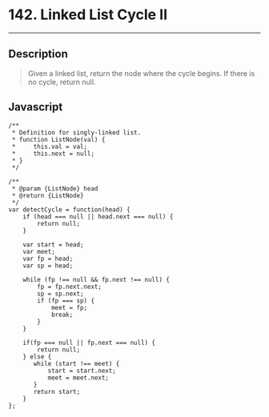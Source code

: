 # 142. Linked List Cycle II

---

## Description

> Given a linked list, return the node where the cycle begins. If there is no cycle, return null.

## Javascript

```
/**
 * Definition for singly-linked list.
 * function ListNode(val) {
 *     this.val = val;
 *     this.next = null;
 * }
 */

/**
 * @param {ListNode} head
 * @return {ListNode}
 */
var detectCycle = function(head) {
    if (head === null || head.next === null) {
        return null;
    }

    var start = head;
    var meet;
    var fp = head;
    var sp = head;

    while (fp !== null && fp.next !== null) {
        fp = fp.next.next;
        sp = sp.next;
        if (fp === sp) {
            meet = fp;
            break;
        }
    }

    if(fp === null || fp.next === null) {
        return null;
    } else {
       while (start !== meet) {
           start = start.next;
           meet = meet.next;
       }
       return start;
    }
};
```
